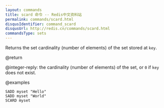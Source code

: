 ```yaml
---
layout: commands
title: scard 命令 -- Redis中文资料站
permalink: commands/scard.html
disqusIdentifier: command_scard
disqusUrl: http://redis.cn/commands/scard.html
commandsType: sets
---
```


Returns the set cardinality (number of elements) of the set stored at `key`.

@return

@integer-reply: the cardinality (number of elements) of the set, or `0` if `key`
does not exist.

@examples

```cli
SADD myset "Hello"
SADD myset "World"
SCARD myset
```
